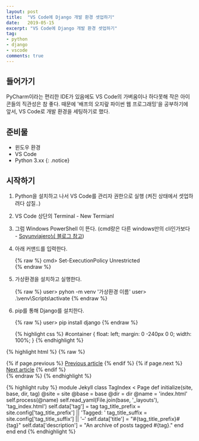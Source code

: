 ```yaml
---
layout: post
title:  "VS Code에 Django 개발 환경 셋업하기"
date:   2019-05-15
excerpt: "VS Code에 Django 개발 환경 셋업하기"
tag:
- python
- django
- vscode
comments: true
---
```


## 들어가기

PyCharm이라는 편리한 IDE가 있음에도 VS Code의 가벼움이나 하다못해 작은 아이콘들의 직관성은 참 좋다.
때문에 '배프의 오지랖 파이썬 웹 프로그래밍'을 공부하기에 앞서, VS Code로 개발 환경을 세팅하기로 했다.

## 준비물

- 윈도우 환경
- VS Code
- Python 3.xx
{: .notice}

## 시작하기

1. Python을 설치하고 나서 VS Code를 관리자 권한으로 실행 (켜진 상태에서 셋업하려다 삽질..)
2. VS Code 상단의 Terminal - New Termianl
3. 그럼 Windows PowerShell 이 뜬다. (cmd랑은 다른 windows만의 cli인가보다 - <a href="https://m.blog.naver.com/PostView.nhn?blogId=detect1554&logNo=221145457681&proxyReferer=https%3A%2F%2Fwww.google.com%2F">Soyunviajero님 블로그 참고</a>)
4. 아래 커맨드를 입력한다.

    {% raw %}
    cmd> Set-ExecutionPolicy Unrestricted   
    {% endraw %}

5. 가상환경을 설치하고 실행한다.

    {% raw %}
    user> pyhon -m venv '가상환경 이름'
    user> .\venv\Scripts\activate
    {% endraw %}

6. pip를 통해 Django를 설치한다.

    {% raw %}
    user> pip install django
    {% endraw %}

    {% highlight css %}
#container {
    float: left;
    margin: 0 -240px 0 0;
    width: 100%;
}
{% endhighlight %}

{% highlight html %}
{% raw %}
<nav class="pagination" role="navigation">
    {% if page.previous %}
        <a href="{{ site.url }}{{ page.previous.url }}" class="btn" title="{{ page.previous.title }}">Previous article</a>
    {% endif %}
    {% if page.next %}
        <a href="{{ site.url }}{{ page.next.url }}" class="btn" title="{{ page.next.title }}">Next article</a>
    {% endif %}
</nav><!-- /.pagination -->
{% endraw %}
{% endhighlight %}

{% highlight ruby %}
module Jekyll
  class TagIndex < Page
    def initialize(site, base, dir, tag)
      @site = site
      @base = base
      @dir = dir
      @name = 'index.html'
      self.process(@name)
      self.read_yaml(File.join(base, '_layouts'), 'tag_index.html')
      self.data['tag'] = tag
      tag_title_prefix = site.config['tag_title_prefix'] || 'Tagged: '
      tag_title_suffix = site.config['tag_title_suffix'] || '&#8211;'
      self.data['title'] = "#{tag_title_prefix}#{tag}"
      self.data['description'] = "An archive of posts tagged #{tag}."
    end
  end
end
{% endhighlight %}